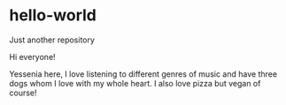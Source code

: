 # hello-world
Just another repository 

Hi everyone! 

Yessenia here, I love listening to different genres of music and have three dogs whom I love with my whole heart. I also love pizza but vegan of course!
